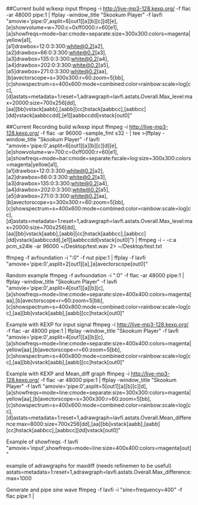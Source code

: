 ##Current build w/kexp input
ffmpeg -i http://live-mp3-128.kexp.org/ -f flac -ar 48000 pipe:1 | ffplay -window_title "Skookum Player" -f lavfi \
"amovie='pipe\:0',asplit=6[out1][a][b][c][d][e],\
[e]showvolume=w=700:c=0xff0000:r=60[e1],\
[a]showfreqs=mode=bar:cmode=separate:size=300x300:colors=magenta|yellow[a1],\
[a1]drawbox=12:0:3:300:white@0.2[a2],[a2]drawbox=66:0:3:300:white@0.2[a3],[a3]drawbox=135:0:3:300:white@0.2[a4],[a4]drawbox=202:0:3:300:white@0.2[a5],[a5]drawbox=271:0:3:300:white@0.2[aa],\
[b]avectorscope=s=300x300:r=60:zoom=5[bb],\
[c]showspectrum=s=400x600:mode=combined:color=rainbow:scale=log[cc],\
[d]astats=metadata=1:reset=1,adrawgraph=lavfi.astats.Overall.Max_level:max=20000:size=700x256[dd],\
[aa][bb]vstack[aabb],[aabb][cc]hstack[aabbcc],[aabbcc][dd]vstack[aabbccdd],[e1][aabbccdd]vstack[out0]"







##Current Recording build w/kexp input
ffmpeg -i http://live-mp3-128.kexp.org/ -f flac -ar 96000 -sample_fmt s32 - | tee >(ffplay -window_title "Skookum Player" -f lavfi \
"amovie='pipe\:0',asplit=6[out1][a][b][c][d][e],\
[e]showvolume=w=700:c=0xff0000:r=60[e1],\
[a]showfreqs=mode=bar:cmode=separate:fscale=log:size=300x300:colors=magenta|yellow[a1],\
[a1]drawbox=12:0:3:300:white@0.2[a2],[a2]drawbox=66:0:3:300:white@0.2[a3],[a3]drawbox=135:0:3:300:white@0.2[a4],[a4]drawbox=202:0:3:300:white@0.2[a5],[a5]drawbox=271:0:3:300:white@0.2[aa],\
[b]avectorscope=s=300x300:r=60:zoom=5[bb],\
[c]showspectrum=s=400x600:mode=combined:color=rainbow:scale=log[cc],\
[d]astats=metadata=1:reset=1,adrawgraph=lavfi.astats.Overall.Max_level:max=20000:size=700x256[dd],\
[aa][bb]vstack[aabb],[aabb][cc]hstack[aabbcc],[aabbcc][dd]vstack[aabbccdd],[e1][aabbccdd]vstack[out0]") | ffmpeg -i - -c:a pcm_s24le -ar 96000  ~/Desktop/test.wav 2> ~/Desktop/test.txt









ffmpeg -f avfoundation -i ":0" -f nut pipe:1 | ffplay -f lavfi "amovie='pipe\:0',asplit=2[out1][a],[a]avectorscope[out0]"


Random example
ffmpeg -f avfoundation -i ":0" -f flac -ar 48000 pipe:1 | ffplay -window_title "Skookum Player" -f lavfi "amovie='pipe\:0',asplit=4[out1][a][b][c],[a]showfreqs=mode=line:cmode=separate:size=400x400:colors=magenta[aa],[b]avectorscope=r=60:zoom=5[bb],[c]showspectrum=s=400x800:mode=combined:color=rainbow:scale=log[cc],[aa][bb]vstack[aabb],[aabb][cc]hstack[out0]"


Example with KEXP for input signal
ffmpeg -i http://live-mp3-128.kexp.org/ -f flac -ar 48000 pipe:1 | ffplay -window_title "Skookum Player" -f lavfi "amovie='pipe\:0',asplit=4[out1][a][b][c],[a]showfreqs=mode=line:cmode=separate:size=400x400:colors=magenta|yellow[aa],[b]avectorscope=r=60:zoom=5[bb],[c]showspectrum=s=400x800:mode=combined:color=rainbow:scale=log[cc],[aa][bb]vstack[aabb],[aabb][cc]hstack[out0]"


Example with KEXP and Mean_diff graph
ffmpeg -i http://live-mp3-128.kexp.org/ -f flac -ar 48000 pipe:1 | ffplay -window_title "Skookum Player" -f lavfi "amovie='pipe\:0',asplit=5[out1][a][b][c][d],[a]showfreqs=mode=line:cmode=separate:size=300x300:colors=magenta|yellow[aa],[b]avectorscope=s=300x300:r=60:zoom=5[bb],[c]showspectrum=s=400x600:mode=combined:color=rainbow:scale=log[cc],[d]astats=metadata=1:reset=1,adrawgraph=lavfi.astats.Overall.Mean_difference:max=8000:size=700x256[dd],[aa][bb]vstack[aabb],[aabb][cc]hstack[aabbcc],[aabbcc][dd]vstack[out0]"

Example of showfreqs
-f lavfi "amovie='input',showfreqs=mode=line:size=400x400:colors=magenta[out]"

example of adrawgraphs for maxdiff (needs refinemen to be useful)
astats=metadata=1:reset=1,adrawgraph=lavfi.astats.Overall.Max_difference:max=1000

Generate and pipe sine wave
ffmpeg -f lavfi -i "sine=frequency=400" -f flac pipe:1 |
